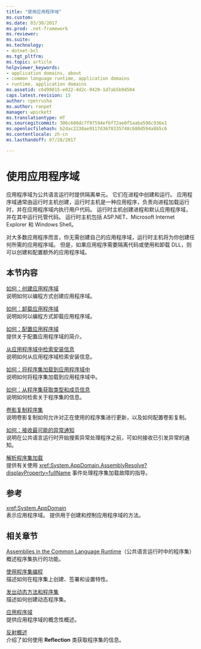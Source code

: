 ```yaml
---
title: "使用应用程序域"
ms.custom: 
ms.date: 03/30/2017
ms.prod: .net-framework
ms.reviewer: 
ms.suite: 
ms.technology:
- dotnet-bcl
ms.tgt_pltfrm: 
ms.topic: article
helpviewer_keywords:
- application domains, about
- common language runtime, application domains
- runtime, application domains
ms.assetid: c6d99815-e022-4d2c-9420-1d7ab5b9d504
caps.latest.revision: 15
author: rpetrusha
ms.author: ronpet
manager: wpickett
ms.translationtype: HT
ms.sourcegitcommit: 306c608dc7f97594ef6f72ae0f5aaba596c936e1
ms.openlocfilehash: b2dac2238ae9117d3678335748c680d594a8b5c6
ms.contentlocale: zh-cn
ms.lasthandoff: 07/28/2017

---
```

# <a name="using-application-domains"></a>使用应用程序域
应用程序域为公共语言运行时提供隔离单元。 它们在进程中创建和运行。 应用程序域通常由运行时主机创建，运行时主机是一种应用程序，负责向进程加载运行时，并在应用程序域内执行用户代码。 运行时主机创建进程和默认应用程序域，并在其中运行托管代码。 运行时主机包括 ASP.NET、Microsoft Internet Explorer 和 Windows Shell。  
  
 对大多数应用程序而言，你无需创建自己的应用程序域，运行时主机将为你创建任何所需的应用程序域。 但是，如果应用程序需要隔离代码或使用和卸载 DLL，则可以创建和配置额外的应用程序域。  
  
## <a name="in-this-section"></a>本节内容  
 [如何：创建应用程序域](../../../docs/framework/app-domains/how-to-create-an-application-domain.md)  
 说明如何以编程方式创建应用程序域。  
  
 [如何：卸载应用程序域](../../../docs/framework/app-domains/how-to-unload-an-application-domain.md)  
 说明如何以编程方式卸载应用程序域。  
  
 [如何：配置应用程序域](../../../docs/framework/app-domains/how-to-configure-an-application-domain.md)  
 提供关于配置应用程序域的简介。  
  
 [从应用程序域中检索安装信息](../../../docs/framework/app-domains/retrieve-setup-information.md)  
 说明如何从应用程序域检索安装信息。  
  
 [如何：将程序集加载到应用程序域中](../../../docs/framework/app-domains/how-to-load-assemblies-into-an-application-domain.md)  
 说明如何将程序集加载到应用程序域中。  
  
 [如何：从程序集获取类型和成员信息](../../../docs/framework/app-domains/how-to-obtain-type-and-member-information-from-an-assembly.md)  
 说明如何检索关于程序集的信息。  
  
 [卷影复制程序集](../../../docs/framework/app-domains/shadow-copy-assemblies.md)  
 说明卷影复制如何允许对正在使用的程序集进行更新，以及如何配置卷影复制。  
  
 [如何：接收最可能的异常通知](../../../docs/framework/app-domains/how-to-receive-first-chance-exception-notifications.md)  
 说明在公共语言运行时开始搜索异常处理程序之前，可如何接收已引发异常的通知。  
  
 [解析程序集加载](../../../docs/framework/app-domains/resolve-assembly-loads.md)  
 提供有关使用 <xref:System.AppDomain.AssemblyResolve?displayProperty=fullName> 事件处理程序集加载故障的指导。  
  
## <a name="reference"></a>参考  
 <xref:System.AppDomain>  
 表示应用程序域。 提供用于创建和控制应用程序域的方法。  
  
## <a name="related-sections"></a>相关章节  
 [Assemblies in the Common Language Runtime](../../../docs/framework/app-domains/assemblies-in-the-common-language-runtime.md)（公共语言运行时中的程序集）  
 概述程序集执行的功能。  
  
 [使用程序集编程](../../../docs/framework/app-domains/programming-with-assemblies.md)  
 描述如何在程序集上创建、签署和设置特性。  
  
 [发出动态方法和程序集](../../../docs/framework/reflection-and-codedom/emitting-dynamic-methods-and-assemblies.md)  
 描述如何创建动态程序集。  
  
 [应用程序域](../../../docs/framework/app-domains/application-domains.md)  
 提供应用程序域的概念性概述。  
  
 [反射概述](../../../docs/framework/reflection-and-codedom/reflection.md)  
 介绍了如何使用 **Reflection** 类获取程序集的信息。

